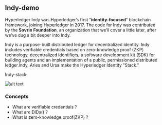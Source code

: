 ## Indy-demo

Hyperledger Indy was Hyperledger’s first "**identity-focused**" blockchain framework, joining Hyperledger in 2017. The code for Indy was contributed by the **Sovrin Foundation**, an organization that we’ll cover a little later, after we’ve dug a bit deeper into Indy.

Indy is a purpose-built distributed ledger for decentralized identity. Indy includes verifiable credentials based on zero-knowledge proof (ZKP) technology, decentralized identifiers, a software development kit (SDK) for building agents and an implementation of a public, permissioned distributed ledger.Indy, Aries and Ursa make the Hyperledger Identity "Stack."

Indy-stack:

![alt text](https://courses.edx.org/assets/courseware/v1/7f8b217e2a06952c00d7b058d4c4fae8/asset-v1:LinuxFoundationX+LFS172x+3T2019+type@asset+block/The_Hyperledger_Identity__Stack_.png "stack")

### Concepts

- What are verifiable credentials ?
- What are DIDs() ?
- What is zero-knowledge proof(ZKP) ?
